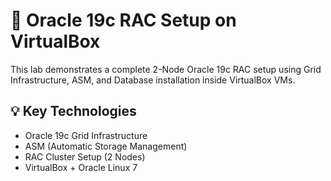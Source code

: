 # 🧱 Oracle 19c RAC Setup on VirtualBox

This lab demonstrates a complete 2-Node Oracle 19c RAC setup using Grid Infrastructure, ASM, and Database installation inside VirtualBox VMs.

## 💡 Key Technologies
- Oracle 19c Grid Infrastructure
- ASM (Automatic Storage Management)
- RAC Cluster Setup (2 Nodes)
- VirtualBox + Oracle Linux 7



